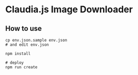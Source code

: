# Claudia.js Image Downloader

## How to use

```
cp env.json.sample env.json
# and edit env.json

npm install

# deploy
npm run create


```
